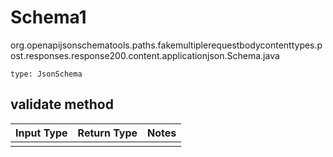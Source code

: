 # Schema1
org.openapijsonschematools.paths.fakemultiplerequestbodycontenttypes.post.responses.response200.content.applicationjson.Schema.java
```
type: JsonSchema
```

## validate method
Input Type | Return Type | Notes
------------ | ------------- | -------------
 |  |
